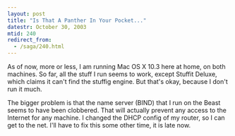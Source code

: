 ```yaml
---
layout: post
title: "Is That A Panther In Your Pocket..."
datestr: October 30, 2003
mtid: 240
redirect_from:
  - /saga/240.html
---
```


As of now, more or less, I am running Mac OS X 10.3 here at home, on both machines.  So far, all the stuff I run seems to work, except Stuffit Deluxe, which claims it can't find the stuffig engine.  But that's okay, because I don't run it much.

The bigger problem is that the name server (BIND) that I run on the Beast seems to have been clobbered.  That will actually prevent any access to the Internet for any machine.  I changed the DHCP config of my router, so I can get to the net.  I'll have to fix this some other time, it is late now.

